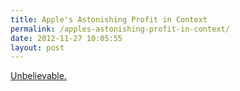 ```yaml
---
title: Apple's Astonishing Profit in Context
permalink: /apples-astonishing-profit-in-context/
date: 2012-11-27 10:05:55
layout: post
---
```


[Unbelievable.](http://www.statista.com/topics/847/apple/chart/735/apple-s-astonishing-profit-in-context/)